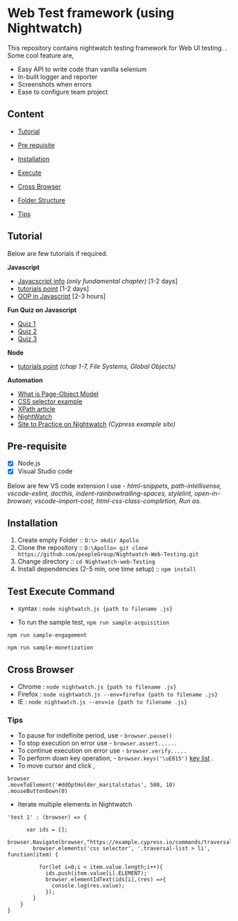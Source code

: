 
# Web Test framework (using Nightwatch) 
This repository contains nightwatch testing framework for Web UI testing.
.
Some cool feature are,
* Easy API to write code than vanilla selenium
* In-built logger and reporter
* Screenshots when errors
* Ease to configure team project 

## Content
- [Tutorial](#tutorial)
- [Pre requisite](#pre-requisite)
- [Installation](#installation)
- [Execute](#execute)
- [Cross Browser](#cross-browser)
- [Folder Structure](#folder-structure)

- [Tips](#tips)

## Tutorial
Below are few tutorials if required.

**Javascript**
* [Javacscript info](https://javascript.info)  _(only fundamental chapter)_   [1-2 days]
* [tutorials point](https://www.tutorialspoint.com/es6/index.htm) [1-2 days]
* [OOP in Javascript](https://codeburst.io/javascript-object-oriented-programming-using-es6-3cd2ac7fbbd8) [2-3 hours]

**Fun Quiz on Javascript**
* [Quiz 1](http://davidshariff.com/js-quiz/)
* [Quiz 2](https://www.javatpoint.com/javascript-quiz)
* [Quiz 3](https://thejsquiz.com/)

**Node**
* [tutorials point](https://www.tutorialspoint.com/nodejs/index.htm) _(chap 1-7, File Systems, Global Objects)_

**Automation**
* [What is Page-Object Model](https://www.guru99.com/page-object-model-pom-page-factory-in-selenium-ultimate-guide.html)
* [CSS selector example](https://www.w3schools.com/CSSref/css_selectors.asp)
* [XPath article](https://www.guru99.com/xpath-selenium.html)
* [NightWatch](http://nightwatchjs.org/guide)
* [Site to Practice on Nightwatch](https://example.cypress.io)  _(Cypress example site)_

## Pre-requisite

- [x] Node.js
- [x] Visual Studio code

 Below are few VS code extension I use -
  _html-snippets, path-intellisense, vscode-eslint, docthis, indent-rainbowtrailing-spaces, stylelint, open-in-browser, vscode-import-cost, html-css-class-completion, Run as._
 
 ## Installation
1. Create empty Folder ::
`D:\> mkdir Apollo`
2. Clone the repository ::
`D:\Apollo> git clone https://github.com/peopleGroup/Nightwatch-Web-Testing.git`
3. Change directory ::
`cd Nightwatch-web-Testing`
4. Install dependencies (2-5 min, one time setup) ::
 `npm install`
## Test Execute Command
- syntax : `node nightwatch.js {path to filename .js}`

- To run the sample test,
`npm run sample-acquisition`

`npm run sample-engagement`

`npm run sample-monetization`

## Cross Browser
- Chrome : `node nightwatch.js {path to filename .js}`
- Firefox : `node nightwatch.js --env=firefox {path to filename .js}`
- IE : `node nightwatch.js --env=ie {path to filename .js}`


### Tips
 - To pause for indefinite period, use - `browser.pause()`
 - To stop execution on error use - `browser.assert......`
 - To continue execution on error use - `browser.verify.....`
 - To perform _down_ key operation, - `browser.keys('\uE015')` [key list](https://www.w3.org/TR/webdriver/#keyboard-actions) .
 - To move cursor and click , 
 ```
 browser
 .moveToElement('#ddOptHolder_maritalstatus', 500, 10)
 .mouseButtonDown(0) 
 ```
 - Iterate multiple elements in Nightwatch

``` 
'test 1' : (browser) => {

      var ids = [];
      browser.Navigate(browser,"https://example.cypress.io/commands/traversal");
        browser.elements('css selector', '.traversal-list > li', function(item) {
        
          for(let i=0;i < item.value.length;i++){
            ids.push(item.value[i].ELEMENT);
            browser.elementIdText(ids[i],(res) =>{
              console.log(res.value);
            });
        }
    }
}
```
